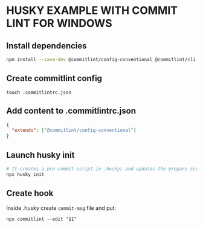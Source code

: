 # HUSKY EXAMPLE WITH COMMIT LINT FOR WINDOWS



## Install dependencies

```bash
npm install --save-dev @commitlint/config-conventional @commitlint/cli
```
## Create commitlint config
```
touch .commitlintrc.json
```

## Add content to .commitlintrc.json
```json
{
  "extends": ["@commitlint/config-conventional"]
}
```

## Launch husky init
```bash
# It creates a pre-commit script in .husky/ and updates the prepare script in package.json.
npx husky init
```

## Create hook
Inside .husky create `commit-msg` file and put:
```
npx commitlint --edit "$1"
```